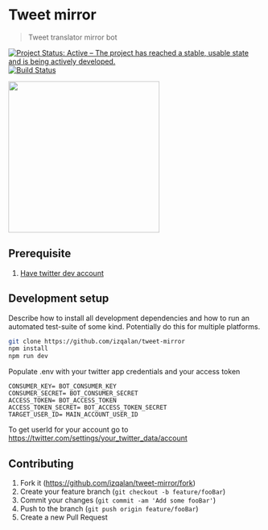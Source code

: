 # Tweet mirror
> Tweet translator mirror bot

[![Project Status: Active – The project has reached a stable, usable state and is being actively developed.](https://www.repostatus.org/badges/latest/active.svg)](https://www.repostatus.org/#active)
[![Build Status](https://travis-ci.com/izqalan/tweet-mirror.svg?branch=master)](https://travis-ci.com/izqalan/tweet-mirror)

<img src="https://i.imgur.com/T7xi9Fz.png" height="300">

## Prerequisite
1. [Have twitter dev account](https://developer.twitter.com/)

## Development setup

Describe how to install all development dependencies and how to run an automated test-suite of some kind. Potentially do this for multiple platforms.

```sh
git clone https://github.com/izqalan/tweet-mirror
npm install
npm run dev
```

Populate .env with your twitter app credentials and your access token
```
CONSUMER_KEY= BOT_CONSUMER_KEY
CONSUMER_SECRET= BOT_CONSUMER_SECRET
ACCESS_TOKEN= BOT_ACCESS_TOKEN
ACCESS_TOKEN_SECRET= BOT_ACCESS_TOKEN_SECRET
TARGET_USER_ID= MAIN_ACCOUNT_USER_ID
```

To get userId for your account go to https://twitter.com/settings/your_twitter_data/account


## Contributing

1. Fork it (<https://github.com/izqalan/tweet-mirror/fork>)
2. Create your feature branch (`git checkout -b feature/fooBar`)
3. Commit your changes (`git commit -am 'Add some fooBar'`)
4. Push to the branch (`git push origin feature/fooBar`)
5. Create a new Pull Request

<!-- Markdown link & img dfn's -->
[wiki]: https://github.com/izqalan/bnm-api/wiki
